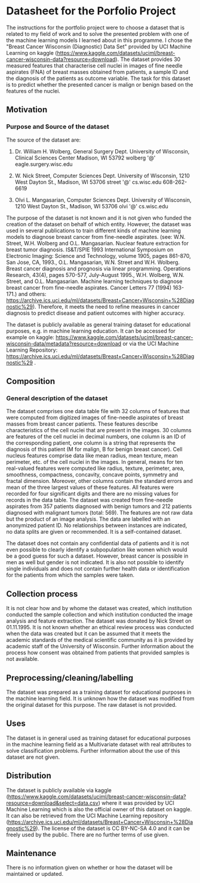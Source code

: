 # Datasheet for the Porfolio Project

The instructions for the portfolio project were to choose a dataset that is related to my field of work and to solve the presented problem with one of the machine learning models I learned about in this programme. 
I chose the "Breast Cancer Wisconsin (Diagnostic) Data Set" provided by UCI Machine Learning on kaggle (https://www.kaggle.com/datasets/uciml/breast-cancer-wisconsin-data?resource=download). 
The dataset provides 30 measured features that characterise cell nuclei in images of fine needle aspirates (FNA) of breast masses obtained from patients, a sample ID and the diagnosis of the patients as outcome variable.
The task for this dataset is to predict whether the presented cancer is malign or benign based on the features of the nuclei.

## Motivation
### Purpose and Source of the dataset
The source of the dataset are:

1. Dr. William H. Wolberg, General Surgery Dept.
University of Wisconsin, Clinical Sciences Center
Madison, WI 53792
wolberg '@' eagle.surgery.wisc.edu

2. W. Nick Street, Computer Sciences Dept.
University of Wisconsin, 1210 West Dayton St., Madison, WI 53706
street '@' cs.wisc.edu 608-262-6619

3. Olvi L. Mangasarian, Computer Sciences Dept.
University of Wisconsin, 1210 West Dayton St., Madison, WI 53706
olvi '@' cs.wisc.edu


The purpose of the dataset is not known and it is not given who funded the creation of the dataset on behalf of which entity. However, the dataset was used in several publications to train different kinds of machine learning models to diagnose breast cancer from fine-needle aspirates.
(see: W.N. Street, W.H. Wolberg and O.L. Mangasarian. Nuclear feature extraction for breast tumor diagnosis. IS&T/SPIE 1993 International Symposium on Electronic Imaging: Science and Technology, volume 1905, pages 861-870, San Jose, CA, 1993.,
O.L. Mangasarian, W.N. Street and W.H. Wolberg. Breast cancer diagnosis and prognosis via linear programming. Operations Research, 43(4), pages 570-577, July-August 1995.,
W.H. Wolberg, W.N. Street, and O.L. Mangasarian. Machine learning techniques to diagnose breast cancer from fine-needle aspirates. Cancer Letters 77 (1994) 163-171.) and others: https://archive.ics.uci.edu/ml/datasets/Breast+Cancer+Wisconsin+%28Diagnostic%29). Therefore, it meets the need to refine measures in cancer diagnosis to predict disease and patient outcomes with higher accuracy.

The dataset is publicly available as general training dataset for educational purposes, e.g. in machine learning education. It can be accessed for example on kaggle: https://www.kaggle.com/datasets/uciml/breast-cancer-wisconsin-data/metadata?resource=download or via the UCI Machine Learning Repository: https://archive.ics.uci.edu/ml/datasets/Breast+Cancer+Wisconsin+%28Diagnostic%29 .

## Composition
### General description of the dataset
The dataset comprises one data table file with 32 columns of features that were computed from digitized images of fine-needle aspirates of breast masses from breast cancer patients.
These features describe characteristics of the cell nuclei that are present in the images. 30 columns are features of the cell nuclei in decimal numbers,
one column is an ID of the corresponding patient, one column is a string that represents the diagnosis of this patient (M for malign, B for benign breast cancer).
Cell nucleus features comprise data like mean radius, mean texture, mean perimeter, etc. of the cell nuclei in the images. In general, means for ten real-valued features were computed like
radius, texture, perimeter, area, smoothness, compactness, concavity, concave points, symmetry and fractal dimension. Moreover, other columns contain the standard errors and mean of the three largest values of these features.
All features were recorded for four significant digits and there are no missing values for records in the data table. The dataset was created from fine-needle aspirates from 357 patients diagnosed with benign tumors and 212 patients diagnosed with malignant tumors (total: 569).
The features are not raw data but the product of an image analysis. The data are labelled with an anonymized patient ID. No relationships between instances are indicated, no data splits are given or recommended. It is a self-contained dataset.

The dataset does not contain any confidential data of patients and it is not even possible to clearly identify a subpopulation like women which would be a good guess for such a dataset. However, breast cancer is possible in men as well but gender is not indicated.
It is also not possible to identify single individuals and does not contain further health data or identification for the patients from which the samples were taken.

## Collection process
It is not clear how and by whome the dataset was created, which institution conducted the sample collection and which institution conducted the image analysis and feature extraction. The dataset was donated by Nick Street on 01.11.1995. It is not known whether an ethical review process was conducted when the data was created but it can be assumed that it meets the academic standards of the medical scientific community
as it is provided by academic staff of the University of Wisconsin. Further information about the process how consent was obtained from patients that provided samples is not available.

## Preprocessing/cleaning/labelling
The dataset was prepared as a training dataset for educational purposes in the machine learning field. It is unknown how the dataset was modified from the original dataset for this purpose. The raw dataset is not provided.

## Uses
The dataset is in general used as training dataset for educational purposes in the machine learning field as a Multivariate dataset with real attributes to solve classification problems.
Further information about the use of this dataset are not given.

## Distribution
The dataset is publicly available via kaggle (https://www.kaggle.com/datasets/uciml/breast-cancer-wisconsin-data?resource=download&select=data.csv) where it was provided by UCI Machine Learning which is also the official owner of this dataset on kaggle. It can also be retrieved from the UCI Machine Learning repository (https://archive.ics.uci.edu/ml/datasets/Breast+Cancer+Wisconsin+%28Diagnostic%29). 
The license of the dataset is CC BY-NC-SA 4.0 and it can be freely used by the public. There are no further terms of use given.

## Maintenance
There is no information given on whether or how the dataset will be maintained or updated.













